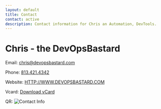 ```yaml
---
layout: default
title: Contact
contact: active
description: Contact information for Chris an Automation, DevTools.
---
```


# Chris - the DevOpsBastard

Email: [chris@devopsbastard.com](mailto:chris@devopsbastard.com)

Phone: [813.421.4342](tel:+18134214342)

Website: [HTTP://WWW.DEVOPSBASTARD.COM](HTTP://WWW.DEVOPSBASTARD.COM)

Vcard: [Download vCard]({{site.url}}/img/contact/vCard.vcf)

QR: ![Contact Info]({{site.url}}/img/contact/QR.png)
